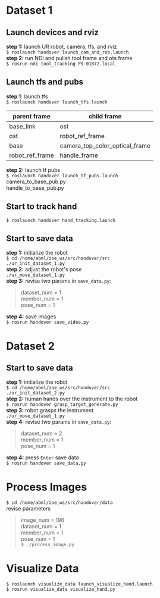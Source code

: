 # Dataset 1   
## Launch devices and rviz  
__step 1:__ launch UR robot, camera, tfs, and rviz    
`$ roslaunch handover launch_cam_and_rob.launch`  
__step 2:__ run NDI and pulish tool frame and ots frame  
`$ rosrun ndi tool_tracking P9-01872.local`  
## Launch tfs and pubs  
__step 1__: launch tfs   
`$ roslaunch handover launch_tfs.launch`  

| parent frame | child frame |  
| ---          | ---         |
| base_link    | ost         |
| ost          | robot\_ref\_frame |
| base         | camera\_top\_color\_optical\_frame |
| robot\_ref\_frame | handle_frame |
 
__step 2:__ launch tf pubs  
`$ roslaunch handover launch_tf_pubs.launch`  
camera\_to\_base\_pub.py   
handle\_to\_base\_pub.py  

## Start to track hand   
`$ roslaunch handover hand_tracking.launch`  

## Start to save data  
__step 1:__ initialize the robot  
`$ cd /home/abml/zoe_ws/src/handover/src`   
`./ur_init_dataset_1.py`  
__step 2:__ adjust the robot's pose  
`./ur_move_dataset_1.py`  
__step 3:__ revise two params in `save_data.py`:  
  > dataset_num = 1  
  > member_num = 1   
  > pose_num = 1  
  
__step 4:__ save images   
`$ rosrun handover save_video.py`  

# Dataset 2  


## Start to save data  
__step 1:__ initialize the robot  
`$ cd /home/abml/zoe_ws/src/handover/src`   
`./ur_init_dataset_2.py`  
__step 2:__ human hands over the instrument to the robot  
`$ rosrun handover grasp_target_generate.py`  
__step 3:__ robot grasps the instrument  
`./ur_move_dataset_1.py`  
__step 4:__ revise two params in `save_data.py`:  
  > dataset_num = 2  
  > member_num = 1  
  > pose_num = 1  
  
__step 4:__ press `Enter` save data   
`$ rosrun handover save_data.py`  


# Process Images  
`$ cd /home/abml/zoe_ws/src/handover/data`  
revise parameters  
> image_num = 196  
> dataset_num = 1  
> member_num = 1  
> pose_num = 1  
`$ ./process_image.py`  

# Visualize Data  
`$ roslaunch visualize_data launch_visualize_hand.launch`  
`$ rosrun visualize_data visualize_hand.py`



























